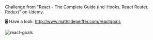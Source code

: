 Challenge from "React - The Complete Guide (incl Hooks, React Router, Redux)" on Udemy.

🖥   Have a look: http://www.mathildepeiffer.com/reactgoals 


![react-goals](https://user-images.githubusercontent.com/86634734/136645492-6b743096-3e1a-4dcb-b70c-4ebebb397a3b.png)

